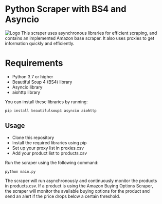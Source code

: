 


# Python Scraper with BS4 and Asyncio
![Logo](https://i.imgur.com/sXBNSKb.jpg)
This scraper uses asynchronous libraries for efficient scraping, and contains an implemented Amazon base scraper. It also uses proxies to get information quickly and efficiently.

# Requirements

 - Python 3.7 or higher 
 - Beautiful Soup 4 (BS4) library
 - Asyncio library
 - aiohttp library 

You can install these libraries by running:

    pip install beautifulsoup4 asyncio aiohttp

## Usage

 - Clone this repository
 - Install the required libraries using pip
 - Set up your proxy list in proxies.csv
 - Add your product list to products.csv

Run the scraper using the following command:



    python main.py

The scraper will run asynchronously and continuously monitor the products in products.csv. If a product is using the Amazon Buying Options Scraper, the scraper will monitor the available buying options for the product and send an alert if the price drops below a certain threshold.
